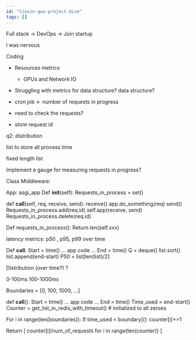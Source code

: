 ```yaml
---
id: "tiexin-guo-project-dive"
tags: []
---
```


Full stack -> DevOps -> Join startup

I was nervous

Coding

- Resources metrics
  - GPUs and Network IO

- Struggling with metrics for data structure? data structure?

- cron job <- number of requests in progress

- need to check the requests?
- store request id

q2: distribution

list to store all process time

fixed length list

Implement a gauge for measuring requests in progress?

Class Middleware:

App: asgi_app Def **init**(self): Requests_in_process = set()

def **call**(self, req, receive, send): receive() app.do_something(req) send()
Requests_in_process.add(req.id) self.app(receive, send)
Requests_in_process.delete(req.id)

Def requests_in_process(): Return len(self.xxx)

latency metrics: p50 , p95, p99 over time

Def **call**: Start = time() … app code … End = time() Q = deque() list.sort()
list.append(end-start) P50 = list[len(list)/2]

Distribution (over time?) ?

0-100ms 100-1000ms

Boundaries = [0, 100, 1000, …]

def **call**(): Start = time() … app code … End = time() Time_used = end-start()
Counter = get_list_in_redis_with_timeout() # initialized to all zeroes

For i in range(len(boundaries)): If time_used < boundary[i]: counter[i]+=1

Return [ counter[i]/num_of_requests for i in range(len(counter)) ]
